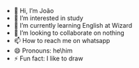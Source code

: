 - 👋 Hi, I’m João
- 👀 I’m interested in study
- 🌱 I’m currently learning English at Wizard
- 💞️ I’m looking to collaborate on nothing
- 📫 How to reach me on whatsapp
- 😄 Pronouns: he\him
- ⚡ Fun fact: I like to draw

<!---
estudantejoa0/estudantejoa0 is a ✨ special ✨ repository because its `README.md` (this file) appears on your GitHub profile.
You can click the Preview link to take a look at your changes.
--->
